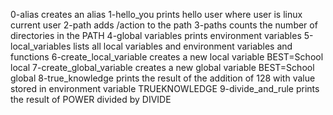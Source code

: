 0-alias creates an alias
1-hello_you prints hello user where user is linux current user
2-path adds /action to the path
3-paths counts the number of directories in the PATH
4-global variables prints environment variables
5-local_variables lists all local variables and environment variables and functions
6-create_local_variable creates a new local variable BEST=School local
7-create_global_variable creates a new global variable BEST=School global
8-true_knowledge prints the result of the addition of 128 with value stored in environment variable TRUEKNOWLEDGE
9-divide_and_rule prints the result of POWER divided by DIVIDE
